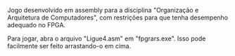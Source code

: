 Jogo desenvolvido em assembly para a disciplina "Organização e Arquitetura de Computadores", com restrições para que tenha desempenho adequado no FPGA.

Para jogar, abra o arquivo "Ligue4.asm" em "fpgrars.exe". Isso pode facilmente ser feito arrastando-o em cima.